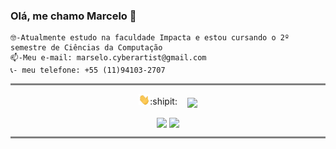 ### Olá, me chamo Marcelo 👋
    🤓-Atualmente estudo na faculdade Impacta e estou cursando o 2º semestre de Ciências da Computação
    📫-Meu e-mail: marselo.cyberartist@gmail.com
    📞- meu telefone: +55 (11)94103-2707 

<hr style="height:3px;border-width:0;color:gray;background-color:gray">

<p align="center">
  <img src="./git_image/hi.gif" width="18px">:shipit: &nbsp;&nbsp;
  <img align='center' src="https://visitor-badge.laobi.icu/badge?page_id=marselo10.visitor-badge">
</p>

<p align="center">
  <img align="center" src="https://github-readme-stats.vercel.app/api?username=marselo10&show_icons=true&theme=dark" width="360">
  <img align="center" src="https://github-readme-stats.vercel.app/api/top-langs/?username=marselo10&layout=compact&theme=dark&langs_count=10&hide=css,scss,html,java,plpgsql,objective-c,less,typescript,ruby,starlark,vue,tsql,assembly,hack,python,makefile,perl,c,shell,batchfile,smarty,php,dockerfile,c%2B%2B" width="360"/>  
</p>

<hr style="height:3px;border-width:0;color:gray;background-color:gray">

